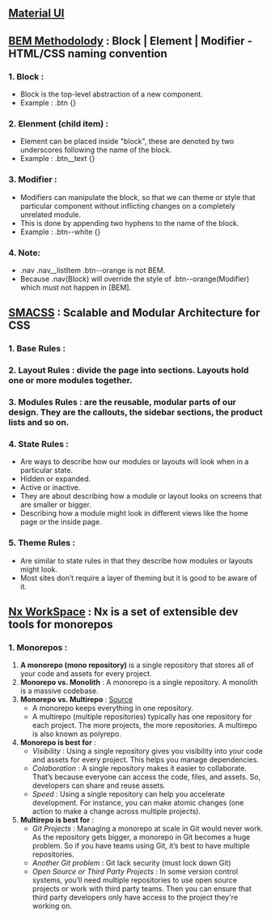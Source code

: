 ## [Material UI](https://material-ui.com/getting-started/installation/)

## [BEM Methodolody](https://en.bem.info/methodology/key-concepts/) :  Block | Element | Modifier  - HTML/CSS naming convention
### 1. Block : 
  - Block is the top-level abstraction of a new component.
  - Example : .btn {}
### 2. Elenment (child item) : 
  - Element can be placed inside "block", these are denoted by two underscores following the name of the block.
  - Example : .btn__text {}
### 3. Modifier : 
  - Modifiers can manipulate the block, so that we can theme or style that particular component without inflicting changes on a completely unrelated module. 
  - This is done by appending two hyphens to the name of the block.
  - Example : .btn--white {}
### 4. Note:
  * .nav .nav__listItem .btn--orange is not BEM. 
  * Because .nav(Block) will override the style of .btn--orange(Modifier) which must not happen in [BEM].

## [SMACSS](http://smacss.com) : Scalable and Modular Architecture for CSS
### **1. Base Rules** : 

### **2. Layout Rules** : divide the page into sections. Layouts hold one or more modules together.

### **3. Modules Rules** : are the reusable, modular parts of our design. They are the callouts, the sidebar sections, the product lists and so on.

### **4. State Rules** : 
  - Are ways to describe how our modules or layouts will look when in a particular state.
  - Hidden or expanded.
  - Active or inactive.
  - They are about describing how a module or layout looks on screens that are smaller or bigger.
  - Describing how a module might look in different views like the home page or the inside page.

### **5. Theme Rules** : 
  - Are similar to state rules in that they describe how modules or layouts might look. 
  - Most sites don’t require a layer of theming but it is good to be aware of it.

## [Nx WorkSpace](https://nx.dev/) : Nx is a set of extensible dev tools for monorepos
### **1. Monorepos** : 
  1. **A monorepo (mono repository)** is a single repository that stores all of your code and assets for every project.
  2. **Monorepo vs. Monolith** : A monorepo is a single repository. A monolith is a massive codebase.
  3. **Monorepo vs. Multirepo** : [Source](https://www.perforce.com/blog/vcs/what-monorepo) 
      * A monorepo keeps everything in one repository. 
      * A multirepo (multiple repositories) typically has one repository for each project. The more projects, the more repositories. A multirepo is also known as polyrepo.
  4. **Monorepo is best for** : 
      * _Visibility_ : Using a single repository gives you visibility into your code and assets for every project. This helps you manage dependencies.
      * _Colaboration_ : A single repository makes it easier to collaborate. That’s because everyone can access the code, files, and assets. So, developers can share and reuse assets.
      * _Speed_ : Using a single repository can help you accelerate development. For instance, you can make atomic changes (one action to make a change across multiple projects).
  5. **Multirepo is best for** : 
      * _Git Projects_ : Managing a monorepo at scale in Git would never work. As the repository gets bigger, a monorepo in Git becomes a huge problem. So if you have teams using Git, it’s best to have multiple repositories.
      * _Another Git problem_ : Git lack security (must lock down Git)
      * _Open Source or Third Party Projects_ : In some version control systems, you’ll need multiple repositories to use open source projects or work with third party teams. Then you can ensure that third party developers only have access to the project they're working on.

